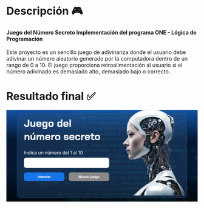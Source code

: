 # Descripción 🎮

#### Juego del Número Secreto Implementación del programa ONE - Lógica de Programación 

Este proyecto es un sencillo juego de adivinanza donde el usuario debe adivinar un número aleatorio generado por la computadora 
dentro de un rango de 0 a 10. El juego proporciona retroalimentación al usuario si el número adivinado es demasiado alto, demasiado bajo o correcto.

# Resultado final ✅

![Pagina de inicio](https://github.com/veroBG/Juego-numero-secreto/blob/main/img/num-secreto.PNG)

